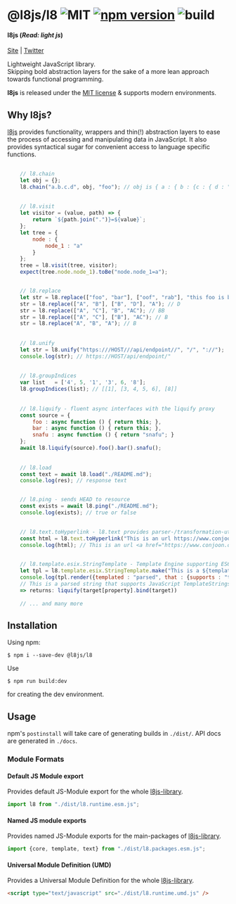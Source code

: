 # @l8js/l8 ![MIT](https://img.shields.io/npm/l/@l8js/l8) [![npm version](https://badge.fury.io/js/@l8js%2Fl8.svg)](https://npmjs.org/@l8js/l8) ![build](https://github.com/l8js/l8/actions/workflows/test.yml/badge.svg) 

#### l8js (_Read: light js_)

[Site](https://github.com/l8js/l8) |
[Twitter](https://twitter.com/ThorstenSuckow)

Lightweight JavaScript library. 
<br> Skipping bold abstraction layers for the sake of a more lean approach towards functional programming.

**l8js** is released under the [MIT license](https://github.com/l8js/l8/blob/main/LICENSE.txt) & supports modern environments.

## Why l8js?
[l8js](https://github.com/l8js/l8) provides functionality, wrappers and thin(!) abstraction layers to ease the process of accessing and
manipulating data in JavaScript. It also provides syntactical sugar for convenient access to language specific functions.


```javascript
    
    // l8.chain
    let obj = {};
    l8.chain("a.b.c.d", obj, "foo"); // obj is { a : { b : {c : { d : "foo"}}}}
    
    
    // l8.visit
    let visitor = (value, path) => {
        return `${path.join(".")}=${value}`;
    };
    let tree = {
        node : {
            node_1 : "a"
        }
    };
    tree = l8.visit(tree, visitor);
    expect(tree.node.node_1).toBe("node.node_1=a");


    // l8.replace
    let str = l8.replace(["foo", "bar"], ["oof", "rab"], "this foo is bar"); // this oof is rab
    str = l8.replace(["A", "B"], ["B", "D"], "A"); // D
    str = l8.replace(["A", "C"], "B", "AC"); // BB
    str = l8.replace(["A", "C"], ["B"], "AC"); // B
    str = l8.replace("A", "B", "A"); // B    
    
    
    // l8.unify
    let str = l8.unify("https:///HOST///api/endpoint//", "/", "://");
    console.log(str); // https://HOST/api/endpoint/"
    
    
    // l8.groupIndices
    var list   = ['4', 5, '1', '3', 6, '8'];
    l8.groupIndices(list); // [[1], [3, 4, 5, 6], [8]]
    
    
    // l8.liquify - fluent async interfaces with the liquify proxy  
    const source = {
        foo : async function () { return this; },
        bar : async function () { return this; },
        snafu : async function () { return "snafu"; }
    };
    await l8.liquify(source).foo().bar().snafu();
    
    
    // l8.load
    const text = await l8.load("./README.md");
    console.log(res); // response text


    // l8.ping - sends HEAD to resource
    const exists = await l8.ping("./README.md");
    console.log(exists); // true or false
    

    // l8.text.toHyperlink - l8.text provides parser-/transformation-utilities 
    const html = l8.text.toHyperlink("This is an url https://www.conjoon.org and it is not clickable");
    console.log(html); // This is an url <a href="https://www.conjoon.org">https://www.conjoon.org</a> and it is not clickable

    
    // l8.template.esix.StringTemplate - Template Engine supporting ES6 String Templates.
    let tpl = l8.template.esix.StringTemplate.make("This is a ${templated} string ${that.supports} JavaScript TemplateStrings");
    console.log(tpl.render({templated : "parsed", that : {supports : "that supports"}}));
    // This is a parsed string that supports JavaScript TemplateStrings
    => returns: liquify(target[property].bind(target))
    
    // ... and many more
```


## Installation

Using npm:
```shell
$ npm i --save-dev @l8js/l8
```

Use
```shell
$ npm run build:dev
```
for creating the dev environment.

## Usage
npm's `postinstall` will take care of generating builds in `./dist/`. API docs are generated in `./docs`.

### Module Formats
#### Default JS Module export
Provides default JS-Module export for the whole [l8js-library](https://github.com/l8js/l8).

```javascript
import l8 from "./dist/l8.runtime.esm.js";
```


#### Named JS module exports
Provides named JS-Module exports for the main-packages of [l8js-library](https://github.com/l8js/l8).

```javascript
import {core, template, text} from "./dist/l8.packages.esm.js";
```


#### Universal Module Definition (UMD)
Provides a Universal Module Definition for the whole [l8js-library](https://github.com/l8js/l8).

```html
<script type="text/javascript" src="./dist/l8.runtime.umd.js" />
```


